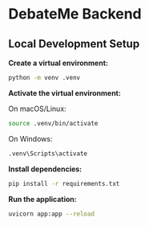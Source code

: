 # DebateMe Backend

## Local Development Setup

**Create a virtual environment:**

```bash
python -m venv .venv
```

**Activate the virtual environment:**

On macOS/Linux:

```bash
source .venv/bin/activate
```

On Windows:

```bash
.venv\Scripts\activate
```

**Install dependencies:**

```bash
pip install -r requirements.txt
```

**Run the application:**

```bash
uvicorn app:app --reload
```
